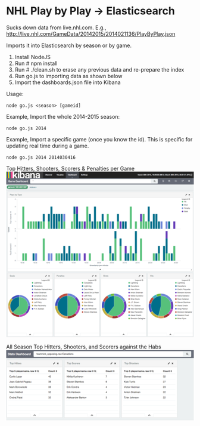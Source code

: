 # NHL Play by Play -> Elasticsearch

Sucks down data from live.nhl.com.  E.g., 
http://live.nhl.com/GameData/20142015/2014021136/PlayByPlay.json

Imports it into Elasticsearch by season or by game.

1. Install NodeJS 
2. Run # npm install
3. Run # ./clean.sh to erase any previous data and re-prepare the index
4. Run go.js to importing data as shown below
5. Import the dashboards.json file into Kibana

Usage:
```
node go.js <season> [gameid]
```

Example, Import the whole 2014-2015 season:
```
node go.js 2014
```

Example, Import a specific game (once you know the id).  This is specific for updating real time during a game.
```
node go.js 2014 2014030416
```

Top Hitters, Shooters, Scorers & Penalties per Game
![Game Data](https://github.com/PhaedrusTheGreek/nhl-stats-elasticsearch/blob/master/game.png)

All Season Top Hitters, Shooters, and Scorers against the Habs
![Against Data](https://github.com/PhaedrusTheGreek/nhl-stats-elasticsearch/blob/master/against.png)
